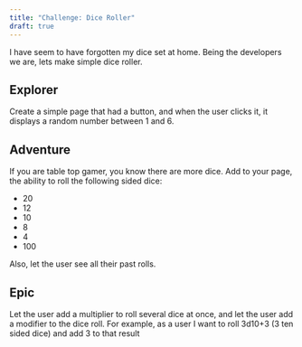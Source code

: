 ```yaml
---
title: "Challenge: Dice Roller"
draft: true
---
```


I have seem to have forgotten my dice set at home. Being the developers we are, lets make simple dice roller.

## Explorer

Create a simple page that had a button, and when the user clicks it, it displays a random number between 1 and 6.

## Adventure

If you are table top gamer, you know there are more dice. Add to your page, the ability to roll the following sided dice:

- 20
- 12
- 10
- 8
- 4
- 100

Also, let the user see all their past rolls.

## Epic

Let the user add a multiplier to roll several dice at once, and let the user add a modifier to the dice roll. For example, as a user I want to roll 3d10+3 (3 ten sided dice) and add 3 to that result

